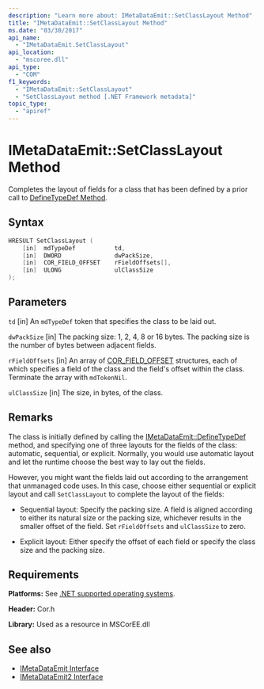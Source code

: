 ```yaml
---
description: "Learn more about: IMetaDataEmit::SetClassLayout Method"
title: "IMetaDataEmit::SetClassLayout Method"
ms.date: "03/30/2017"
api_name:
  - "IMetaDataEmit.SetClassLayout"
api_location:
  - "mscoree.dll"
api_type:
  - "COM"
f1_keywords:
  - "IMetaDataEmit::SetClassLayout"
  - "SetClassLayout method [.NET Framework metadata]"
topic_type:
  - "apiref"
---
```

# IMetaDataEmit::SetClassLayout Method

Completes the layout of fields for a class that has been defined by a prior call to [DefineTypeDef Method](imetadataemit-definetypedef-method.md).

## Syntax

```cpp
HRESULT SetClassLayout (
    [in]  mdTypeDef           td,
    [in]  DWORD               dwPackSize,
    [in]  COR_FIELD_OFFSET    rFieldOffsets[],
    [in]  ULONG               ulClassSize
);
```

## Parameters

 `td`
 [in] An `mdTypeDef` token that specifies the class to be laid out.

 `dwPackSize`
 [in] The packing size: 1, 2, 4, 8 or 16 bytes. The packing size is the number of bytes between adjacent fields.

 `rFieldOffsets`
 [in] An array of [COR_FIELD_OFFSET](../structures/cor-field-offset-structure.md) structures, each of which specifies a field of the class and the field's offset within the class. Terminate the array with `mdTokenNil`.

 `ulClassSize`
 [in] The size, in bytes, of the class.

## Remarks

 The class is initially defined by calling the [IMetaDataEmit::DefineTypeDef](imetadataemit-definetypedef-method.md) method, and specifying one of three layouts for the fields of the class: automatic, sequential, or explicit. Normally, you would use automatic layout and let the runtime choose the best way to lay out the fields.

 However, you might want the fields laid out according to the arrangement that unmanaged code uses. In this case, choose either sequential or explicit layout and call `SetClassLayout` to complete the layout of the fields:

- Sequential layout: Specify the packing size. A field is aligned according to either its natural size or the packing size, whichever results in the smaller offset of the field. Set `rFieldOffsets` and `ulClassSize` to zero.

- Explicit layout: Either specify the offset of each field or specify the class size and the packing size.

## Requirements

 **Platforms:** See [.NET supported operating systems](https://github.com/dotnet/core/blob/main/os-lifecycle-policy.md).

 **Header:** Cor.h

 **Library:** Used as a resource in MSCorEE.dll

## See also

- [IMetaDataEmit Interface](imetadataemit-interface.md)
- [IMetaDataEmit2 Interface](imetadataemit2-interface.md)
